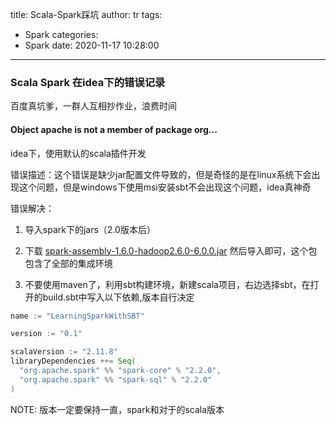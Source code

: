 title: Scala-Spark踩坑
author: tr
tags:
  - Spark
categories:
  - Spark
date: 2020-11-17 10:28:00
---
### Scala Spark 在idea下的错误记录

百度真坑爹，一群人互相抄作业，浪费时间

#### Object apache is not a member of package org...

idea下，使用默认的scala插件开发

错误描述：这个错误是缺少jar配置文件导致的，但是奇怪的是在linux系统下会出现这个问题，但是windows下使用msi安装sbt不会出现这个问题，idea真神奇

错误解决：
1. 导入spark下的jars（2.0版本后）
2. 下载 [spark-assembly-1.6.0-hadoop2.6.0-6.0.0.jar](https://talend-update.talend.com/nexus/content/repositories/libraries/org/talend/libraries/spark-assembly-1.6.0-hadoop2.6.0/6.0.0/) 然后导入即可，这个包包含了全部的集成环境

3. 不要使用maven了，利用sbt构建环境，新建scala项目，右边选择sbt，在打开的build.sbt中写入以下依赖,版本自行决定
```scala
name := "LearningSparkWithSBT"

version := "0.1"

scalaVersion := "2.11.8"
libraryDependencies ++= Seq(
  "org.apache.spark" %% "spark-core" % "2.2.0",
  "org.apache.spark" %% "spark-sql" % "2.2.0"
)
```

NOTE: 版本一定要保持一直，spark和对于的scala版本